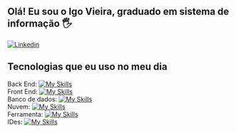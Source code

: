 ## Olá! Eu sou o Igo Vieira, graduado em sistema de informação 🖐️
[![Linkedin](https://img.icons8.com/color/48/000000/linkedin-circled--v1.png)](https://www.linkedin.com/in/igo-vieira-691920142/)

<tr/>

## Tecnologias que eu uso no meu dia
Back End: 
[![My Skills](https://skillicons.dev/icons?i=java,spring)](https://skillicons.dev)  
Front End: 
[![My Skills](https://skillicons.dev/icons?i=js,html,css,react)](https://skillicons.dev)  
Banco de dados: 
[![My Skills](https://skillicons.dev/icons?i=postgres)](https://skillicons.dev)  
Nuvem: 
[![My Skills](https://skillicons.dev/icons?i=aws)](https://skillicons.dev)  
Ferramenta: 
[![My Skills](https://skillicons.dev/icons?i=git,github)](https://skillicons.dev)  
IDes: 
[![My Skills](https://skillicons.dev/icons?i=idea,vscode)](https://skillicons.dev)  
  



<!---
Igoviera/Igoviera is a ✨ special ✨ repository because its `README.md` (this file) appears on your GitHub profile.
You can click the Preview link to take a look at your changes.
--->
